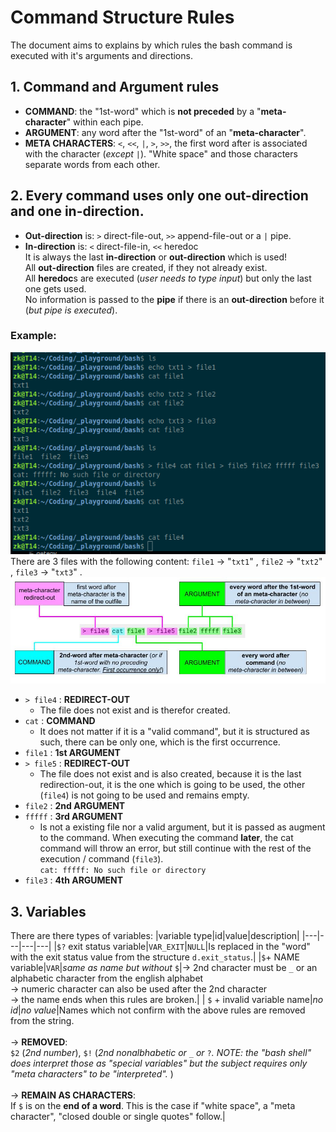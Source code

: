 # Command Structure Rules
The document aims to explains by which rules the bash command is executed with it's arguments and directions.

## 1. Command and Argument rules
- **COMMAND**: the "1st-word" which is **not preceded** by a "**meta-character**" within each pipe.  
- **ARGUMENT**: any word after the "1st-word" of an "**meta-character**".
- **META CHARACTERS**: `<`, `<<`, `|`, `>`, `>>`, the first word after is associated with the character (*except* `|`). "White space" and those characters separate words from each other.  

## 2. Every command uses only one out-direction and one in-direction.
- **Out-direction** is: `>` direct-file-out, `>>` append-file-out or a `|` pipe.
- **In-direction** is: `<` direct-file-in, `<<` heredoc  
It is always the last **in-direction** or **out-direction** which is used!  
All **out-direction** files are created, if they not already exist.  
All **heredoc**s are executed (*user needs to type input*) but only the last one gets used.  
No information is passed to the **pipe** if there is an **out-direction** before it (*but pipe is executed*).


### Example:
![example command structure rule](./img/cmd_rule_structure_bash.png)  
There are 3 files with the following content: `file1` -> "`txt1`" , `file2` -> "`txt2`" , `file3` -> "`txt3`" .  
![diagram](./img/example_stuct_cmd.jpg)  
- `> file4` : **REDIRECT-OUT**
	- The file does not exist and is therefor created.
- `cat` : **COMMAND**
	- It does not matter if it is a "valid command", but it is structured as such, there can be only one, which is the first occurrence.  
- `file1` : **1st ARGUMENT**
- `> file5` : **REDIRECT-OUT**
	- The file does not exist and is also created, because it is the last redirection-out, it is the one which is going to be used, the other (`file4`) is not going to be used and remains empty.
- `file2` : **2nd ARGUMENT**
- `fffff` : **3rd ARGUMENT**
	- Is not a existing file nor a valid argument, but it is passed as augment to the command. When executing the command **later**, the cat command will throw an error, but still continue with the rest of the execution / command (`file3`).  
	`cat: fffff: No such file or directory`  
- `file3` : **4th ARGUMENT**

## 3. Variables
There are there types of variables:
|variable type|id|value|description|
|---|---|---|---|
|`$?` exit status variable|`VAR_EXIT`|`NULL`|Is replaced in the "word" with the exit status value from the structure `d.exit_status`.|
|`$`+ NAME variable|`VAR`|*same as name but without* `$`|-> 2nd character must be `_` or an alphabetic character from the english alphabet<br>-> numeric character can also be used after the 2nd character<br>-> the name ends when this rules are broken.|
| `$` + invalid variable name|*no id*|*no value*|Names which not confirm with the above rules are removed from the string.<br><br>-> **REMOVED**:<br>`$2` (*2nd number*), `$!` (*2nd nonalbhabetic or* `_` *or* `?`*. NOTE: the "bash shell" does interpret those as "special variables" but the subject requires only "meta characters" to be "interpreted".* )<br><br>-> **REMAIN AS CHARACTERS**:<br>If `$` is on the **end of a word**. This is the case if "white space", a "meta character", "closed double or single quotes" follow.|


